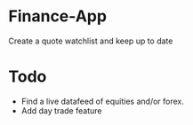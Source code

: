 Finance-App
===========

Create a quote watchlist and keep up to date



Todo
===========

* Find a live datafeed of equities and/or forex.
* Add day trade feature
